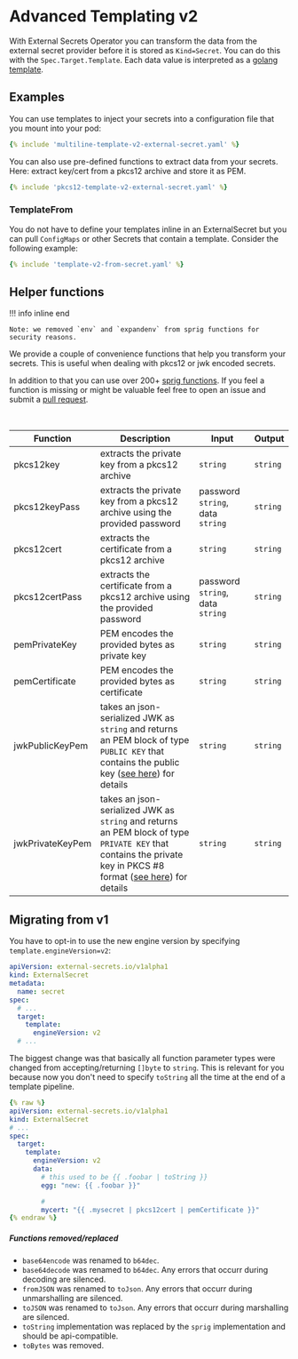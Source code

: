 # Advanced Templating v2

With External Secrets Operator you can transform the data from the external secret provider before it is stored as `Kind=Secret`. You can do this with the `Spec.Target.Template`. Each data value is interpreted as a [golang template](https://golang.org/pkg/text/template/).

## Examples

You can use templates to inject your secrets into a configuration file that you mount into your pod:
``` yaml
{% include 'multiline-template-v2-external-secret.yaml' %}
```

You can also use pre-defined functions to extract data from your secrets. Here: extract key/cert from a pkcs12 archive and store it as PEM.
``` yaml
{% include 'pkcs12-template-v2-external-secret.yaml' %}
```

### TemplateFrom

You do not have to define your templates inline in an ExternalSecret but you can pull `ConfigMaps` or other Secrets that contain a template. Consider the following example:

``` yaml
{% include 'template-v2-from-secret.yaml' %}
```

## Helper functions
!!! info inline end

    Note: we removed `env` and `expandenv` from sprig functions for security reasons.

We provide a couple of convenience functions that help you transform your secrets. This is useful when dealing with pkcs12 or jwk encoded secrets.

In addition to that you can use over 200+ [sprig functions](http://masterminds.github.io/sprig/). If you feel a function is missing or might be valuable feel free to open an issue and submit a [pull request](contributing-process.md#submitting-a-pull-request).

<br/>

| Function       | Description                                                                | Input                            | Output        |
| -------------- | -------------------------------------------------------------------------- | -------------------------------- | ------------- |
| pkcs12key      | extracts the private key from a pkcs12 archive                             | `string`                         | `string`      |
| pkcs12keyPass  | extracts the private key from a pkcs12 archive using the provided password | password `string`, data `string` | `string`      |
| pkcs12cert     | extracts the certificate from a pkcs12 archive                             | `string`                         | `string`      |
| pkcs12certPass | extracts the certificate from a pkcs12 archive using the provided password | password `string`, data `string` | `string`      |
| pemPrivateKey  | PEM encodes the provided bytes as private key                              | `string`                         | `string`      |
| pemCertificate | PEM encodes the provided bytes as certificate                              | `string`                         | `string`      |
| jwkPublicKeyPem | takes an json-serialized JWK as `string` and returns an PEM block of type `PUBLIC KEY` that contains the public key ([see here](https://golang.org/pkg/crypto/x509/#MarshalPKIXPublicKey)) for details | `string`                         | `string`      |
| jwkPrivateKeyPem | takes an json-serialized JWK as `string` and returns an PEM block of type `PRIVATE KEY` that contains the private key in PKCS #8 format ([see here](https://golang.org/pkg/crypto/x509/#MarshalPKCS8PrivateKey)) for details | `string`                         | `string`      |

## Migrating from v1

You have to opt-in to use the new engine version by specifying `template.engineVersion=v2`:
```yaml
apiVersion: external-secrets.io/v1alpha1
kind: ExternalSecret
metadata:
  name: secret
spec:
  # ...
  target:
    template:
      engineVersion: v2
  # ...
```

The biggest change was that basically all function parameter types were changed from accepting/returning `[]byte` to `string`. This is relevant for you because now you don't need to specify `toString` all the time at the end of a template pipeline.

```yaml
{% raw %}
apiVersion: external-secrets.io/v1alpha1
kind: ExternalSecret
# ...
spec:
  target:
    template:
      engineVersion: v2
      data:
        # this used to be {{ .foobar | toString }}
        egg: "new: {{ .foobar }}"

        #
        mycert: "{{ .mysecret | pkcs12cert | pemCertificate }}"
{% endraw %}
```

##### Functions removed/replaced

* `base64encode` was renamed to `b64dec`.
* `base64decode` was renamed to `b64dec`. Any errors that occurr during decoding are silenced.
* `fromJSON` was renamed to `toJson`. Any errors that occurr during unmarshalling are silenced.
* `toJSON` was renamed to `toJson`. Any errors that occurr during marshalling are silenced.
* `toString` implementation was replaced by the `sprig` implementation and should be api-compatible.
* `toBytes` was removed.
